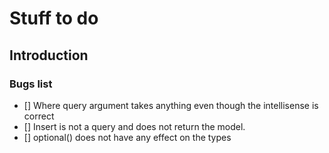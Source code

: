 # Stuff to do

## Introduction

### Bugs list

- [] Where query argument takes anything even though the intellisense is correct
- [] Insert is not a query and does not return the model.
- [] optional() does not have any effect on the types

